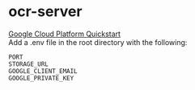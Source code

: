 # ocr-server
[Google Cloud Platform Quickstart](https://cloud.google.com/iam/docs/quickstart-client-libraries)  
Add a .env file in the root directory with the following:
```
PORT
STORAGE_URL
GOOGLE_CLIENT_EMAIL
GOOGLE_PRIVATE_KEY
```